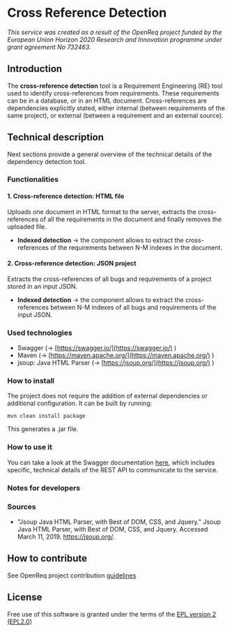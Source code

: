 # Cross Reference Detection

_This service was created as a result of the OpenReq project funded by the European Union Horizon 2020 Research and Innovation programme under grant agreement No 732463._

## Introduction

The **cross-reference detection** tool is a Requirement Engineering (RE) tool used to identify cross-references from requirements. These requirements can be in a database, or in an HTML document. Cross-references are dependencies explicitly stated, either internal (between requirements of the same project), or external (between a requirement and an external source).

## Technical description

Next sections provide a general overview of the technical details of the dependency detection tool.

### Functionalities

#### 1. Cross-reference detection: HTML file

Uploads one document in HTML format to the server, extracts the cross-references of all the requirements in the document and finally removes the uploaded file.

- **Indexed detection** -> the component allows to extract the cross-references of the requirements between N-M indexes in the document.

#### 2. Cross-reference detection: JSON project

Extracts the cross-references of all bugs and requirements of a project stored in an input JSON.

- **Indexed detection** -> the component allows to extract the cross-references between N-M indexes of all bugs and requirements of the input JSON.

### Used technologies

* Swagger (&rarr; [https://swagger.io/](https://swagger.io/) )
* Maven (&rarr; [https://maven.apache.org/](https://maven.apache.org/) )
* jsoup: Java HTML Parser (&rarr; [https://jsoup.org/](https://jsoup.org/) )

### How to install

The project does not require the addition of external dependencies or additional configuration. It can be built by running:

```
mvn clean install package
```

This generates a .jar file.

### How to use it

You can take a look at the Swagger documentation [here](https://api.openreq.eu/cross-reference-detection/swagger-ui.html), which includes specific, technical details of the REST API to communicate to the service.

### Notes for developers

### Sources

* "Jsoup Java HTML Parser, with Best of DOM, CSS, and Jquery." Jsoup Java HTML Parser, with Best of DOM, CSS, and Jquery. Accessed March 11, 2019. https://jsoup.org/.

## How to contribute

See OpenReq project contribution [guidelines](https://github.com/OpenReqEU/OpenReq/blob/master/CONTRIBUTING.md)

## License

Free use of this software is granted under the terms of the [EPL version 2 (EPL2.0)](https://www.eclipse.org/legal/epl-2.0/)
